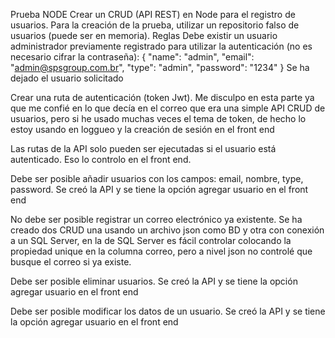 Prueba NODE
Crear un CRUD (API REST) en Node para el registro de usuarios.
Para la creación de la prueba, utilizar un repositorio falso de usuarios (puede ser en memoria).
Reglas
Debe existir un usuario administrador previamente registrado para utilizar la autenticación (no es necesario cifrar la contraseña): { "name": "admin", "email": "admin@spsgroup.com.br", "type": "admin", "password": "1234" }
  Se ha dejado el usuario solicitado

Crear una ruta de autenticación (token Jwt).
  Me disculpo en esta parte ya que me confié en lo que decía en el correo que era una simple API CRUD de usuarios, pero si he usado muchas veces el tema de token, de hecho lo estoy usando en loggueo y la creación de sesión en el front end

Las rutas de la API solo pueden ser ejecutadas si el usuario está autenticado.
  Eso lo controlo en el front end.

Debe ser posible añadir usuarios con los campos: email, nombre, type, password.
  Se creó la API y se tiene la opción agregar usuario en el front end

No debe ser posible registrar un correo electrónico ya existente.
  Se ha creado dos CRUD una usando un archivo json como BD y otra con conexión a un SQL Server, en la de SQL Server es fácil controlar colocando la propiedad unique en la columna correo, pero a nivel json no controlé que busque el correo si ya existe.

Debe ser posible eliminar usuarios.
  Se creó la API y se tiene la opción agregar usuario en el front end
  
Debe ser posible modificar los datos de un usuario.
  Se creó la API y se tiene la opción agregar usuario en el front end
